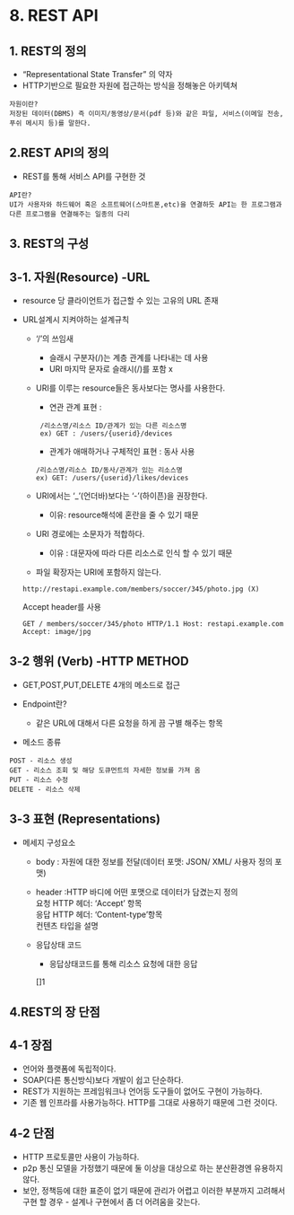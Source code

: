 # 8. REST API


## 1. REST의 정의
- “Representational State Transfer” 의 약자 <br>
- HTTP기반으로 필요한 자원에 접근하는 방식을 정해놓은 아키텍쳐<br>
 ```
자원이란? 
저장된 데이터(DBMS) 즉 이미지/동영상/문서(pdf 등)와 같은 파일, 서비스(이메일 전송, 푸쉬 메시지 등)를 말한다.
```


## 2.REST API의 정의 
- REST를 통해 서비스 API를 구현한 것<br>
 ```
API란?
UI가 사용자와 하드웨어 혹은 소프트웨어(스마트폰,etc)을 연결하듯 API는 한 프로그램과 다른 프로그램을 연결해주는 일종의 다리
 ```

## 3. REST의 구성 
## 3-1. 자원(Resource) -URL <br>
 * resource 당 클라이언트가 접근할 수 있는 고유의 URL 존재  
   
* URL설계시 지켜야하는 설계규칙

    * ‘/’의 쓰임새 <br>
        * 슬래시 구분자(/)는 계층 관계를 나타내는 데 사용 <br>
        * URI 마지막 문자로 슬래시(/)를 포함 x <br>

    * URI를 이루는 resource들은 동사보다는 명사를 사용한다. <br>
        * 연관 관계 표현 : <br>
       ```
        /리소스명/리소스 ID/관계가 있는 다른 리소스명
        ex) GET : /users/{userid}/devices
        ```
        * 관계가 애매하거나 구체적인 표현 : 동사 사용<br>
        ```
        /리소스명/리소스 ID/동사/관계가 있는 리소스명 
        ex) GET: /users/{userid}/likes/devices
        ```
    * URI에서는 ‘_’(언더바)보다는 ‘-’(하이픈)을 권장한다.<br>
        * 이유: resource해석에 혼란을 줄 수 있기 때문 <br>
    * URI 경로에는 소문자가 적합하다.<br>
        * 이유 : 대문자에 따라 다른 리소스로 인식 할 수 있기 때문 <br>
    * 파일 확장자는 URI에 포함하지 않는다.<br>
    ```
    http://restapi.example.com/members/soccer/345/photo.jpg (X)
    ```
    Accept header를 사용<br>
    ```
    GET / members/soccer/345/photo HTTP/1.1 Host: restapi.example.com Accept: image/jpg
    ```
    
   
## 3-2 행위 (Verb) -HTTP METHOD<br>
   * GET,POST,PUT,DELETE 4개의 메소드로 접근 <br>
   * Endpoint란? <br>
        * 같은 URL에 대해서 다른 요청을 하게 끔 구별 해주는 항목 <br>

   * 메소드 종류 
   ```
POST - 리소스 생성
GET - 리소스 조회 및 해당 도큐먼트의 자세한 정보를 가져 옴 
PUT - 리소스 수정
DELETE - 리소스 삭제 
   ```
      
## 3-3 표현 (Representations)
   * 메세지 구성요소 <br>
        * body : 자원에 대한 정보를 전달(데이터 포맷: JSON/ XML/ 사용자 정의 포맷)
        * header :HTTP 바디에 어떤 포맷으로 데이터가 담겼는지 정의<br>
요청 HTTP 헤더: ‘Accept’ 항목 <br>
응답 HTTP 헤더: ‘Content-type’항목<br> 
컨텐츠 타입을 설명
        * 응답상태 코드 
            * 응답상태코드를 통해 리소스 요청에 대한 응답

            []1

## 4.REST의 장 단점 
## 4-1 장점
- 언어와 플랫폼에 독립적이다.<br>
- SOAP(다른 통신방식)보다 개발이 쉽고 단순하다.<br>
- REST가 지원하는 프레임워크나 언어등 도구들이 없어도 구현이 가능하다.<br>
- 기존 웹 인프라를 사용가능하다. HTTP를 그대로 사용하기 때문에 그런 것이다.<br>

## 4-2 단점 
- HTTP 프로토콜만 사용이 가능하다.
- p2p 통신 모델을 가정했기 때문에 둘 이상을 대상으로 하는 분산환경엔 유용하지 않다.
- 보안, 정책등에 대한 표준이 없기 때문에 관리가 어렵고 이러한 부분까지 고려해서 구현 할 경우 - 설계나 구현에서 좀 더 어려움을 갖는다.







